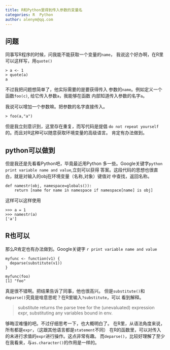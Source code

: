 ```yaml
---
title: R和Python里得到传入参数的变量名
categories: R  Python
author: alenym@qq.com
---
```




## <a name="hh0"></a> 问题 ##

同事写R程序的时候，问我能不能获取一个变量的`name`，
我说这个好办啊，在R里可以这样写，用`quote()`

	> a <- 1
	> quote(a)
	a

不过我把问题想简单了，他实际需要的是要获得传入
参数的`name`。例如定义一个函数`foo(c)`, 给它传入参数`a`，我能够在函数
内部知道传入参数的名字`a`。

<!-- more -->

我说可以增加一个参数嘛。把参数的名字直接传入。

	> foo(a,"a")

但是我立刻意识到，这里存在重复，而写代码是提倡
`do not repeat yourself`的。而且对R这种可以随意获取环境变量的高级语言。
肯定有办法做到。

## <a name="hh1"></a> python可以做到 ##

但是我还是先看看Python吧，毕竟最近用Python
多一些。Google关键字`python print variable name and value`,立刻可以获得
答案。这段代码的思想也很直白，就是对输入的obj在环境变量（名称,对象）键值对
中查找，返回名称。

	def namestr(obj, namespace=globals()):
	    return [name for name in namespace if namespace[name] is obj]

这样可以这样使用

	>>> a = 1
	>>> namestr(a)
	['a']


## <a name="hh2"></a> R也可以 ##

那么R肯定也有办法做到。Google关键字
`r print variable name and value`
	
	myfunc <- function(v1) {
	  deparse(substitute(v1))
	}
	
	myfunc(foo)
	[1] "foo"

真是很不错啊。把结果告诉了同事，他也很高兴。
但是`substitute()`和`deparse()`究竟是啥意思呢？在R里输入`?substitute`，可以
看到解释。

> substitute returns the parse tree for
> the (unevaluated) expression expr, substituting any variables bound in env.

够晦涩难懂的吧。不过仔细思考一下，也大概明白了。
在R里，从语法角度来说，所有都是`expr`，（这跟其他语言都是`statement`不同）
在R的函数里，可以对传入的未进行求值的`expr`进行操作。这点非常有趣。
而`deparse()`，比较好理解了至少在我看来，与`as.character()`的作用是一样的。



